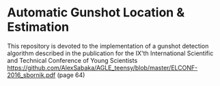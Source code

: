 # Automatic Gunshot Location & Estimation
 
This repository is devoted to the implementation of a gunshot detection algorithm described in the publication for the IX'th International Scientific and Technical Conference of Young Scientists https://github.com/AlexSabaka/AGLE_teensy/blob/master/ELCONF-2016_sbornik.pdf (page 64)
